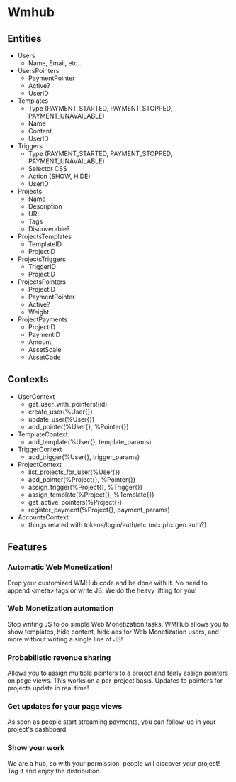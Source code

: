 # Wmhub

## Entities

- Users
  - Name, Email, etc...
- UsersPointers
  - PaymentPointer
  - Active?
  - UserID
- Templates
  - Type (PAYMENT_STARTED, PAYMENT_STOPPED, PAYMENT_UNAVAILABLE)
  - Name
  - Content
  - UserID
- Triggers
  - Type (PAYMENT_STARTED, PAYMENT_STOPPED, PAYMENT_UNAVAILABLE)
  - Selector CSS
  - Action (SHOW, HIDE)
  - UserID
- Projects
  - Name
  - Description
  - URL
  - Tags
  - Discoverable?
- ProjectsTemplates
  - TemplateID
  - ProjectID
- ProjectsTriggers
  - TriggerID
  - ProjectID
- ProjectsPointers
  - ProjectID
  - PaymentPointer
  - Active?
  - Weight
- ProjectPayments
  - ProjectID
  - PaymentID 
  - Amount
  - AssetScale
  - AssetCode

## Contexts

- UserContext
  - get_user_with_pointers!(id)
  - create_user(%User{})
  - update_user(%User{})
  - add_pointer(%User{}, %Pointer{})
- TemplateContext
  - add_template(%User{}, template_params)
- TriggerContext
  - add_trigger(%User{}, trigger_params)
- ProjectContext
  - list_projects_for_user(%User{})
  - add_pointer(%Project{}, %Pointer{})
  - assign_trigger(%Project{}, %Trigger{})
  - assign_template(%Project{}, %Template{})
  - get_active_pointers(%Project{})
  - register_payment(%Project{}, payment_params)
- AccountsContext
  - things related with tokens/login/auth/etc (mix phx.gen.auth?)

## Features

### Automatic Web Monetization!

Drop your customized WMHub code and be done with it. No need to append &lt;meta&gt; tags or write JS. We do the heavy lifting for you!

### Web Monetization automation

Stop writing JS to do simple Web Monetization tasks. WMHub allows you to show templates, hide content, hide ads for Web Monetization users, and more without writing a single line of JS!

### Probabilistic revenue sharing

Allows you to assign multiple pointers to a project and fairly assign pointers on page views. This works on a per-project basis. Updates to pointers for projects update in real time!

### Get updates for your page views

As soon as people start streaming payments, you can follow-up in your project's dashboard.

### Show your work

We are a hub, so with your permission, people will discover your project! Tag it and enjoy the distribution.
